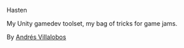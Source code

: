Hasten

My Unity gamedev toolset, my bag of tricks for game jams.
  
  
By [Andrés Villalobos](twitter.com/matnesis)
